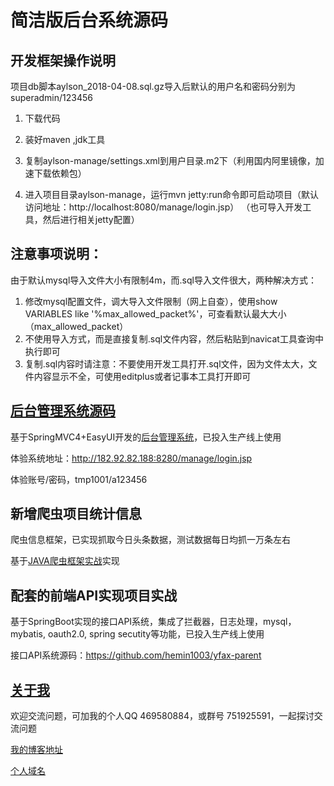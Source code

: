 
# 简洁版后台系统源码

## 开发框架操作说明

项目db脚本aylson_2018-04-08.sql.gz导入后默认的用户名和密码分别为superadmin/123456

1. 下载代码

2. 装好maven ,jdk工具

3. 复制aylson-manage/settings.xml到用户目录.m2下（利用国内阿里镜像，加速下载依赖包）

4. 进入项目目录aylson-manage，运行mvn jetty:run命令即可启动项目（默认访问地址：http://localhost:8080/manage/login.jsp）
（也可导入开发工具，然后进行相关jetty配置）

## 注意事项说明：

由于默认mysql导入文件大小有限制4m，而.sql导入文件很大，两种解决方式：
1. 修改mysql配置文件，调大导入文件限制（网上自查），使用show VARIABLES like '%max_allowed_packet%'，可查看默认最大大小（max_allowed_packet）
2. 不使用导入方式，而是直接复制.sql文件内容，然后粘贴到navicat工具查询中执行即可
3. 复制.sql内容时请注意：不要使用开发工具打开.sql文件，因为文件太大，文件内容显示不全，可使用editplus或者记事本工具打开即可


## [后台管理系统源码](https://github.com/hemin1003/aylson-parent)

基于SpringMVC4+EasyUI开发的[后台管理系统](https://github.com/hemin1003/aylson-parent)，已投入生产线上使用

体验系统地址：http://182.92.82.188:8280/manage/login.jsp

体验账号/密码，tmp1001/a123456

## 新增爬虫项目统计信息

爬虫信息框架，已实现抓取今日头条数据，测试数据每日均抓一万条左右

基于[JAVA爬虫框架实战](https://github.com/hemin1003/java-spider)实现

## 配套的前端API实现项目实战

基于SpringBoot实现的接口API系统，集成了拦截器，日志处理，mysql，mybatis, oauth2.0, spring secutity等功能，已投入生产线上使用

接口API系统源码：https://github.com/hemin1003/yfax-parent

## [关于我](http://heminit.com/about/)

欢迎交流问题，可加我的个人QQ 469580884，或群号 751925591，一起探讨交流问题

[我的博客地址](http://blog.csdn.net/hemin1003)

[个人域名](http://heminit.com)
